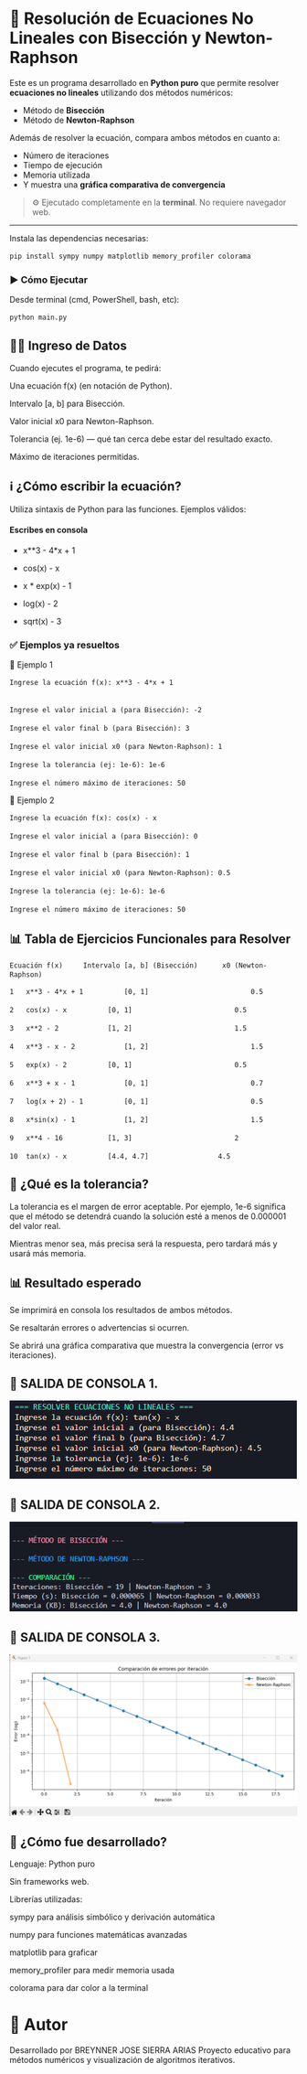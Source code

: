 
# 🧮 Resolución de Ecuaciones No Lineales con Bisección y Newton-Raphson

Este es un programa desarrollado en **Python puro** que permite resolver **ecuaciones no lineales** utilizando dos métodos numéricos:

- Método de **Bisección**
- Método de **Newton-Raphson**

Además de resolver la ecuación, compara ambos métodos en cuanto a:
- Número de iteraciones
- Tiempo de ejecución
- Memoria utilizada
- Y muestra una **gráfica comparativa de convergencia**

> ⚙️ Ejecutado completamente en la **terminal**. No requiere navegador web.

---

Instala las dependencias necesarias:

```bash
pip install sympy numpy matplotlib memory_profiler colorama

```
### ▶️ Cómo Ejecutar
Desde terminal (cmd, PowerShell, bash, etc):

```bash
python main.py
```

## 🧑‍💻 Ingreso de Datos
Cuando ejecutes el programa, te pedirá:

Una ecuación f(x) (en notación de Python).

Intervalo [a, b] para Bisección.

Valor inicial x0 para Newton-Raphson.

Tolerancia (ej. 1e-6) — qué tan cerca debe estar del resultado exacto.

Máximo de iteraciones permitidas.


## ℹ️ ¿Cómo escribir la ecuación?
Utiliza sintaxis de Python para las funciones. Ejemplos válidos:


####  Escribes en consola	        

- x**3 - 4*x + 1	               

-  cos(x) - x	                   

- x * exp(x) - 1	               

- log(x) - 2	                   

- sqrt(x) - 3


### ✅ Ejemplos ya resueltos

🔹 Ejemplo 1

```
Ingrese la ecuación f(x): x**3 - 4*x + 1


Ingrese el valor inicial a (para Bisección): -2

Ingrese el valor final b (para Bisección): 3

Ingrese el valor inicial x0 (para Newton-Raphson): 1

Ingrese la tolerancia (ej: 1e-6): 1e-6

Ingrese el número máximo de iteraciones: 50
```

🔹 Ejemplo 2

```
Ingrese la ecuación f(x): cos(x) - x

Ingrese el valor inicial a (para Bisección): 0

Ingrese el valor final b (para Bisección): 1

Ingrese el valor inicial x0 (para Newton-Raphson): 0.5

Ingrese la tolerancia (ej: 1e-6): 1e-6

Ingrese el número máximo de iteraciones: 50
```

## 📊 Tabla de Ejercicios Funcionales para Resolver

	Ecuación f(x)	  Intervalo [a, b] (Bisección)	    x0 (Newton-Raphson)	

```
1	x**3 - 4*x + 1	        [0, 1]	                       0.5	

2	cos(x) - x	        [0, 1]	                       0.5

3	x**2 - 2	        [1, 2]	                       1.5	

4	x**3 - x - 2	        [1, 2]	                       1.5

5	exp(x) - 2	        [0, 1]                         0.5	

6	x**3 + x - 1	        [0, 1]                         0.7	

7	log(x + 2) - 1	        [0, 1]                         0.5	

8	x*sin(x) - 1	        [1, 2]                         1.5	

9	x**4 - 16	        [1, 3]	                       2	

10	tan(x) - x	        [4.4, 4.7]	               4.5

```
## 📘 ¿Qué es la tolerancia?
La tolerancia es el margen de error aceptable.
Por ejemplo, 1e-6 significa que el método se detendrá cuando la solución esté a menos de 0.000001 del valor real.

Mientras menor sea, más precisa será la respuesta, pero tardará más y usará más memoria.

## 📊 Resultado esperado
Se imprimirá en consola los resultados de ambos métodos.

Se resaltarán errores o advertencias si ocurren.

Se abrirá una gráfica comparativa que muestra la convergencia (error vs iteraciones).

## 📌 SALIDA DE CONSOLA 1.

![](assets/image1.png)

## 📌 SALIDA DE CONSOLA 2.

![](assets/image2.png)

## 📌 SALIDA DE CONSOLA 3.

![](assets/image3.png)


## 🧠 ¿Cómo fue desarrollado?
Lenguaje: Python puro

Sin frameworks web.

Librerías utilizadas:

sympy para análisis simbólico y derivación automática

numpy para funciones matemáticas avanzadas

matplotlib para graficar

memory_profiler para medir memoria usada

colorama para dar color a la terminal

# 👤 Autor
Desarrollado por BREYNNER JOSE SIERRA ARIAS
Proyecto educativo para métodos numéricos y visualización de algoritmos iterativos.
